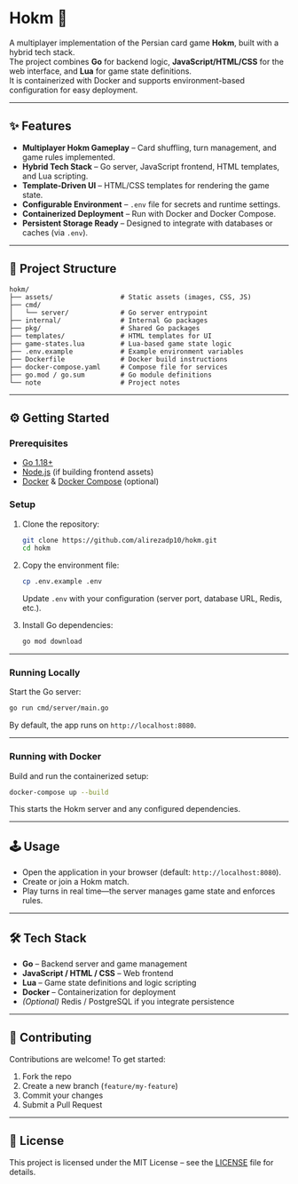 # Hokm 🎴

A multiplayer implementation of the Persian card game **Hokm**, built with a hybrid tech stack.  
The project combines **Go** for backend logic, **JavaScript/HTML/CSS** for the web interface, and **Lua** for game state definitions.  
It is containerized with Docker and supports environment-based configuration for easy deployment.

---

## ✨ Features

- **Multiplayer Hokm Gameplay** – Card shuffling, turn management, and game rules implemented.  
- **Hybrid Tech Stack** – Go server, JavaScript frontend, HTML templates, and Lua scripting.  
- **Template-Driven UI** – HTML/CSS templates for rendering the game state.  
- **Configurable Environment** – `.env` file for secrets and runtime settings.  
- **Containerized Deployment** – Run with Docker and Docker Compose.  
- **Persistent Storage Ready** – Designed to integrate with databases or caches (via `.env`).

---

## 📂 Project Structure

```
hokm/
├── assets/                 # Static assets (images, CSS, JS)
├── cmd/
│   └── server/             # Go server entrypoint
├── internal/               # Internal Go packages
├── pkg/                    # Shared Go packages
├── templates/              # HTML templates for UI
├── game-states.lua         # Lua-based game state logic
├── .env.example            # Example environment variables
├── Dockerfile              # Docker build instructions
├── docker-compose.yaml     # Compose file for services
├── go.mod / go.sum         # Go module definitions
└── note                    # Project notes
```

---

## ⚙️ Getting Started

### Prerequisites

- [Go 1.18+](https://go.dev/)  
- [Node.js](https://nodejs.org/) (if building frontend assets)  
- [Docker](https://www.docker.com/) & [Docker Compose](https://docs.docker.com/compose/) (optional)  

### Setup

1. Clone the repository:

   ```bash
   git clone https://github.com/alirezadp10/hokm.git
   cd hokm
   ```

2. Copy the environment file:

   ```bash
   cp .env.example .env
   ```

   Update `.env` with your configuration (server port, database URL, Redis, etc.).

3. Install Go dependencies:

   ```bash
   go mod download
   ```

---

### Running Locally

Start the Go server:

```bash
go run cmd/server/main.go
```

By default, the app runs on `http://localhost:8080`.

---

### Running with Docker

Build and run the containerized setup:

```bash
docker-compose up --build
```

This starts the Hokm server and any configured dependencies.

---

## 🕹️ Usage

- Open the application in your browser (default: `http://localhost:8080`).  
- Create or join a Hokm match.  
- Play turns in real time—the server manages game state and enforces rules.  

---

## 🛠️ Tech Stack

- **Go** – Backend server and game management  
- **JavaScript / HTML / CSS** – Web frontend  
- **Lua** – Game state definitions and logic scripting  
- **Docker** – Containerization for deployment  
- *(Optional)* Redis / PostgreSQL if you integrate persistence  

---

## 🤝 Contributing

Contributions are welcome! To get started:

1. Fork the repo  
2. Create a new branch (`feature/my-feature`)  
3. Commit your changes  
4. Submit a Pull Request  

---

## 📜 License

This project is licensed under the MIT License – see the [LICENSE](LICENSE) file for details.
